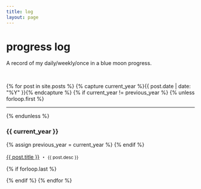 ```yaml
---
title: log
layout: page
---
```


<h1>progress log</h1>
<p class="desc">A record of my daily/weekly/once in a blue moon progress.</p>

<br>

{% for post in site.posts %}
{% capture current_year %}{{ post.date | date: "%Y" }}{% endcapture %}
{% if current_year != previous_year %}
{% unless forloop.first %}

</ul>
<hr>
{% endunless %}
<h3>{{ current_year }}</h3>

{% assign previous_year = current_year %}
{% endif %}

<a class="post-link" href="{{ post.url }}">{{ post.title }}</a> ・ <span style="font-size:0.85em">{{ post.desc }}</span>

{% if forloop.last %}

{% endif %}
{% endfor %}
